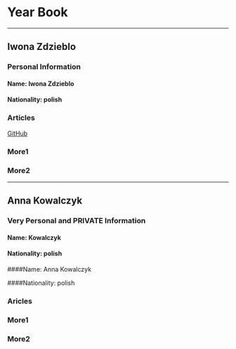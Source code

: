
#  Year Book
------------
## Iwona Zdzieblo

### Personal Information
#### Name: Iwona Zdzieblo
#### Nationality: polish

### Articles

[GitHub](www.github.com )

### More1

### More2
-------------
## Anna Kowalczyk

### Very Personal and PRIVATE Information
#### Name: Kowalczyk
#### Nationality: polish

####Name: Anna Kowalczyk

####Nationality: polish

### Aricles

### More1

### More2
